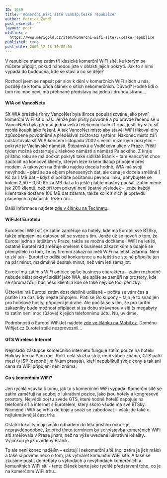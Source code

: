 ```yaml
---
ID: 1059
title: 'Komerční WiFi sítě v&nbsp;České republice'
author: Patrick Zandl
post_excerpt: ""
layout: post
oldlink: >
  https://www.marigold.cz/item/komercni-wifi-site-v-ceske-republice
published: true
post_date: 2002-12-13 10:00:00
---
```

V republice máme zatím tři klasické komerční WiFi sítě, ke kterým se můžete připojit, pokud náhodou jste v oblasti jejich pokrytí. Jak to s nimi vypadá do budoucna, kde se staví a co se děje?<!--more--><p>
Rozhodl jsem se napsát pár slov k dění v komerčních WiFi sítích u nás, později se k tomu přidá článek o sítích nekomerčních. Důvod? Hodně lidí o tom nic moc neví, má přehnané představy na jednu i druhou stranu&#8230; </p>

<H4>WIA od VancoNetu </H4>
<p>
Síť WIA pražské firmy VancoNet byla široce popularizována jako první komerční WiFi síť u nás. Jenže pak přišly povodně a po pravdě řečeno se u VanocNetu byla přeptat jedna velká telekomunikační firma, jestli by si tu síť mohla koupit jako řešení. A tak VancoNet místo aby stavěl WiFi flikoval díry způsobené povodněmi a předělával zúčtovací systém. Nakonec místo září odstartovala síť WIA koncem listopadu 2002 s velmi mizerným pokrytím &#8211; pokryté je Václavské náměstí, Štěpánská a Vodičkova ulice v Praze. Příští týden možná odstartuje Jiráskovo náměstí a náměstí Palackého. Z kraje příštího roku se má dočkat pokrytí také sídliště Bráník &#8211; tam VancoNet chce zaútočit na koncové klienty, kterým leze krkem dialup připojení přes modem. A takových na Bráníku najdou docela hodně. WIA má svoji nevýhodu &#8211; platí se za objem přenesených dat, ale cena je docela směšná 1 Kč za 1 MB dat &#8211; když si pořídíte počítanou pevnou linku, pohybujete se kolem 2,50 &#8211; 3,50 Kč za MB dat a to ještě platíte mastný paušál. Zatím méně jak 200 klientů, což při tom pokrytí není špatný výsledek &#8211; jenže každý klient také dostane 100 MB dat zdarma, takže kolik z nich je opravdu placených a platících, těžko říci&#8230; 
<p>
Další informace najdete <A href="http://www.technet.cz/novinky/internetnews/wia021126.html" target=_blank>zde v článku na Technetu</A>.
<H4>WiFiJet Eurotelu</H4>
<p>
Eurotelecí WiFi síť se zatím zaměřuje na hotely, kde má Eurotel své BTSky, takže připojení na datovou síť se sveze s tím. Jenže už se hovoří o tom, že Eurotel jedná s letištěm v Praze, takže se možná dočkáme i WiFi na letišti, ostatně Eurotel rád směřuje směrem k business zákazníkům a údajně se přemýšlelo i o tom, že by firemní zákazníci měli WiFi na letišti zdarma. Není to zlý tah &#8211; Eurotel to odliší od konkurence a na letišti se stejně připojíte jen na pár minut, maximálně desítek minut, než vám letí samaljot. 
<p>
Eurotel má zatím s WiFi ambice spíše business charakteru &#8211; zatím rozhodně nebude dělat pokrytí sídlišť jako WIA, ale spíše se zaměří na prostory, kde se shromažďují business klienti a kde se také nejvíce točí penízky. 
<p>
Účtování má Eurotel zatím dost debilně udělané &#8211; počítá se vám čas a platíte i za čas, kdy nejste připojeni. Platí se Go kupony &#8211; fajn je to snad jen pro hotelové hosty, připojení je drahé. Ale počítá se s tím, že pro tarifní zákazníky bude možnost připlácet si za dobu strávenou v síti (s megabyty to zatím není moc růžové) k jejich telefonnímu účtu. Nu, uvidíme. 
<p>
Podrobnosti o Eurotel WiFiJet najdete <A href="http://www.mobil.cz/mobilni_komunikace/operatori/sluzby/sluzby_eurotel/etwifijet021120.html" target=_blank>zde ve článku na Mobil.cz</A>. Doménu Wifijet.cz Eurotel stále nezprovoznil...
<H4>GTS Wireless Internet</H4>
<p>
Nejmladší zástupce komerčního internetu funguje zatím pouze na hotelu Holiday Inn na Pankráci. Kolik celá služba stojí, není vůbec známo, GTS patří mezi ty ISP (osobně jim říkám prasata), kteří nepublikují svoje ceny a tak ani cena za WiFi připojení není známa. 
<H4>Co s komerčním WiFi?</H4>
<p>
Jen rychlá vsuvka k tomu, jak to s komerčním WiFi vypadá. Komerční sítě se zatím zaměřují na souboj o lukrativní pozice, jako jsou hotely a kongresové prostory. Největší boj tu svede GTS, které hodně hotelů napojuje na telefonní síť a internet s Eurotelem, který skoro všude má své BTSky. Nicméně i WIA se vrhla do boje a snaží se zabodovat &#8211; však jde také o nejlukrativnější část trhu. 
<p>
Ostatní lokality mají smůlu odhadem do léta příštího roku &#8211; je nepravděpodobné, že před tímto termínem by se výstavba komerčních WiFi sítí směřovala v Praze jinam, než na výše uvedené lukrativní lokality. Výjimkou je již uvedený Bráník.
<p>
To ale není konec nadějím &#8211; existují i nekomerční sítě (no, zatím je jich málo) a také si povíme něco o tom, jak vytvářet komunitní WiFi sítě. A také se zkusíme pustit do debaty o výhodách a nevýhodách komerčních a komunitních WiFi sítí - tento článek berte jako rychlé představení toho, co je na komerčním WiFi trhu&#8230; </p>
